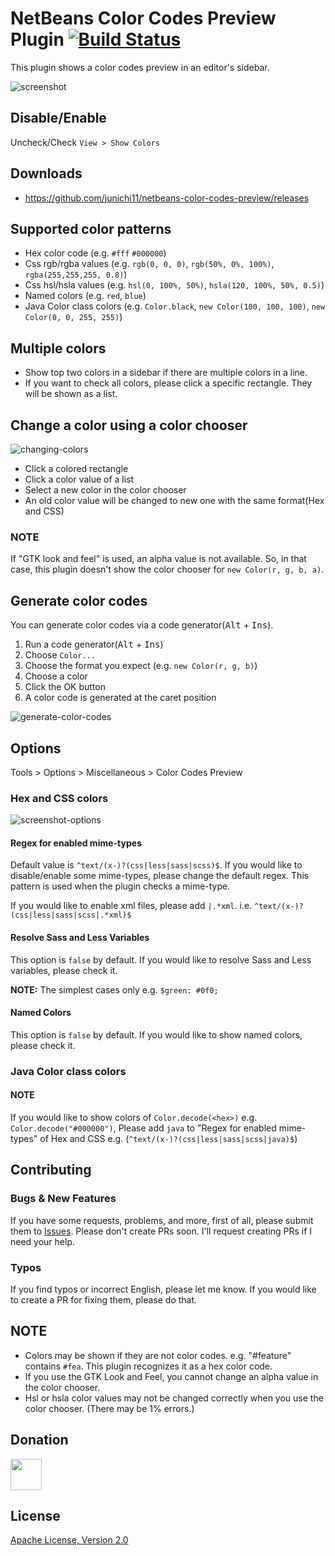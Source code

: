 # NetBeans Color Codes Preview Plugin [![Build Status](https://travis-ci.org/junichi11/netbeans-color-codes-preview.svg?branch=master)](https://travis-ci.org/junichi11/netbeans-color-codes-preview)

This plugin shows a color codes preview in an editor's sidebar.

![screenshot](images/netbeans-color-codes-preview-screenshot.png)

## Disable/Enable

Uncheck/Check `View > Show Colors`

## Downloads

- https://github.com/junichi11/netbeans-color-codes-preview/releases

## Supported color patterns

- Hex color code (e.g. `#fff` `#000000`)
- Css rgb/rgba values (e.g. `rgb(0, 0, 0)`, `rgb(50%, 0%, 100%)`, `rgba(255,255,255, 0.8)`)
- Css hsl/hsla values (e.g. `hsl(0, 100%, 50%)`, `hsla(120, 100%, 50%, 0.5)`)
- Named colors (e.g. `red`, `blue`)
- Java Color class colors (e.g. `Color.black`, `new Color(100, 100, 100)`, `new Color(0, 0, 255, 255)`)

## Multiple colors

- Show top two colors in a sidebar if there are multiple colors in a line.
- If you want to check all colors, please click a specific rectangle. They will be shown as a list.

## Change a color using a color chooser

![changing-colors](images/netbeans-color-codes-preview-changing-colors.gif)

- Click a colored rectangle
- Click a color value of a list
- Select a new color in the color chooser
- An old color value will be changed to new one with the same format(Hex and CSS)

### NOTE

If "GTK look and feel" is used, an alpha value is not available. So, in that case, this plugin doesn't show the color chooser for `new Color(r, g, b, a)`.

## Generate color codes

You can generate color codes via a code generator(<kbd>Alt</kbd> + <kbd>Ins</kbd>).

1. Run a code generator(<kbd>Alt</kbd> + <kbd>Ins</kbd>)
2. Choose `Color...`
3. Choose the format you expect (e.g. `new Color(r, g, b)`)
4. Choose a color
5. Click the OK button
6. A color code is generated at the caret position

![generate-color-codes](images/netbeans-color-codes-preview-generate-color-code.gif)

## Options

Tools > Options > Miscellaneous > Color Codes Preview

### Hex and CSS colors

![screenshot-options](images/netbeans-color-codes-preview-options.png)

#### Regex for enabled mime-types

Default value is `^text/(x-)?(css|less|sass|scss)$`.
If you would like to disable/enable some mime-types, please change the default regex.
This pattern is used when the plugin checks a mime-type.

If you would like to enable xml files, please add `|.*xml`. i.e. `^text/(x-)?(css|less|sass|scss|.*xml)$`

#### Resolve Sass and Less Variables

This option is `false` by default. If you would like to resolve Sass and Less variables, please check it.

**NOTE:** The simplest cases only e.g. `$green: #0f0;`

#### Named Colors

This option is `false` by default. If you would like to show named colors, please check it.

### Java Color class colors

#### NOTE

If you would like to show colors of `Color.decode(<hex>)` e.g. `Color.decode("#000000")`, Please add `java` to "Regex for enabled mime-types" of Hex and CSS e.g. (`^text/(x-)?(css|less|sass|scss|java)$`)

## Contributing

### Bugs & New Features

If you have some requests, problems, and more, first of all, please submit them to [Issues](https://github.com/junichi11/netbeans-color-codes-preview/issues).
Please don't create PRs soon. I'll request creating PRs if I need your help.

### Typos

If you find typos or incorrect English, please let me know. If you would like to create a PR for fixing them, please do that.

## NOTE

- Colors may be shown if they are not color codes. e.g. "#feature" contains `#fea`. This plugin recognizes it as a hex color code.
- If you use the GTK Look and Feel, you cannot change an alpha value in the color chooser.
- Hsl or hsla color values may not be changed correctly when you use the color chooser. (There may be 1% errors.)

## Donation

<a href="https://www.patreon.com/junichi11"><img src="https://c5.patreon.com/external/logo/become_a_patron_button@2x.png" height="50"></a>

## License

[Apache License, Version 2.0](https://www.apache.org/licenses/LICENSE-2.0)
